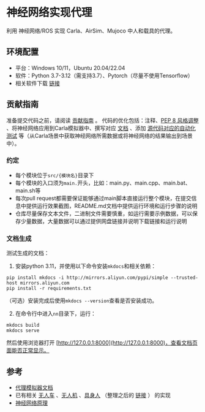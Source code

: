 # 神经网络实现代理

利用 神经网络/ROS 实现 Carla、AirSim、Mujoco 中人和载具的代理。

## 环境配置

* 平台：Windows 10/11，Ubuntu 20.04/22.04
* 软件：Python 3.7-3.12（需支持3.7）、Pytorch（尽量不使用Tensorflow）
* 相关软件下载 [链接](https://pan.baidu.com/s/1IFhCd8X9lI24oeYQm5-Edw?pwd=hutb)


## 贡献指南

准备提交代码之前，请阅读 [贡献指南](https://github.com/OpenHUTB/.github/blob/master/CONTRIBUTING.md) 。
代码的优化包括：注释、[PEP 8 风格调整](https://peps.pythonlang.cn/pep-0008/) 、将神经网络应用到Carla模拟器中、撰写对应 [文档](https://openhutb.github.io/nn/) 、添加 [源代码对应的自动化测试](https://docs.github.com/zh/actions/use-cases-and-examples/building-and-testing/building-and-testing-python) 等（从Carla场景中获取神经网络所需数据或将神经网络的结果输出到场景中）。

### 约定

* 每个模块位于`src/{模块名}`目录下
* 每个模块的入口须为`main.`开头，比如：main.py、main.cpp、main.bat、main.sh等
* 每次pull request都需要保证能够通过main脚本直接运行整个模块，在提交信息中提供运行效果截图，README.md文档中提供运行环境和运行步骤的说明
* 仓库尽量保存文本文件，二进制文件需要慎重，如运行需要示例数据，可以保存少量数据，大量数据可以通过提供网盘链接并说明下载链接和运行说明


### 文档生成

测试生成的文档：
1. 安装python 3.11，并使用以下命令安装`mkdocs`和相关依赖：
```shell
pip install mkdocs -i http://mirrors.aliyun.com/pypi/simple --trusted-host mirrors.aliyun.com
pip install -r requirements.txt
```
（可选）安装完成后使用`mkdocs --version`查看是否安装成功。

2. 在命令行中进入`nn`目录下，运行：
```shell
mkdocs build
mkdocs serve
```
然后使用浏览器打开 [http://127.0.0.1:8000](http://127.0.0.1:8000)，查看文档页面能否正常显示。

## 参考

* [代理模拟器文档](https://openhutb.github.io)
* 已有相关 [无人车](https://openhutb.github.io/doc/used_by/) 、[无人机](https://openhutb.github.io/air_doc/third/used_by/) 、[具身人](https://github.com/google-deepmind/mujoco/network/dependents) （整理之后的 [链接](https://openhutb.github.io/doc/pedestrian/humanoid/) ） 的实现
* [神经网络原理](https://github.com/OpenHUTB/neuro)


